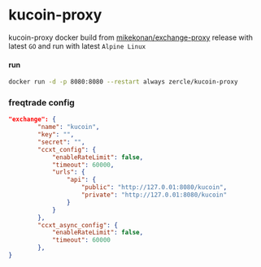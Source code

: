 # kucoin-proxy
kucoin-proxy docker build from [mikekonan/exchange-proxy](https://github.com/mikekonan/exchange-proxy) release with latest `GO` and run with latest `Alpine Linux`

#### run
```bash
docker run -d -p 8080:8080 --restart always zercle/kucoin-proxy
```

### freqtrade config
```json
"exchange": {
        "name": "kucoin",
        "key": "",
        "secret": "",
        "ccxt_config": {
            "enableRateLimit": false,
            "timeout": 60000,
            "urls": {
                "api": {
                    "public": "http://127.0.01:8080/kucoin",
                    "private": "http://127.0.01:8080/kucoin"
                }
            }
        },
        "ccxt_async_config": {
            "enableRateLimit": false,
            "timeout": 60000
        },
}
```
